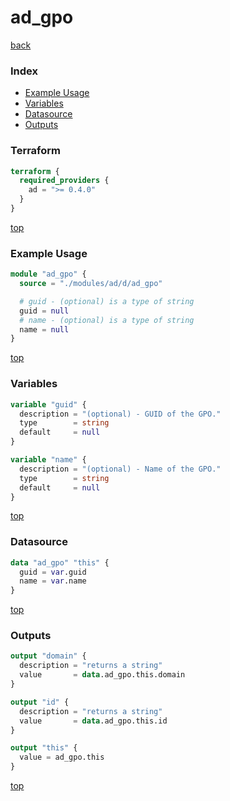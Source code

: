 # ad_gpo

[back](../ad.md)

### Index

- [Example Usage](#example-usage)
- [Variables](#variables)
- [Datasource](#datasource)
- [Outputs](#outputs)

### Terraform

```terraform
terraform {
  required_providers {
    ad = ">= 0.4.0"
  }
}
```

[top](#index)

### Example Usage

```terraform
module "ad_gpo" {
  source = "./modules/ad/d/ad_gpo"

  # guid - (optional) is a type of string
  guid = null
  # name - (optional) is a type of string
  name = null
}
```

[top](#index)

### Variables

```terraform
variable "guid" {
  description = "(optional) - GUID of the GPO."
  type        = string
  default     = null
}

variable "name" {
  description = "(optional) - Name of the GPO."
  type        = string
  default     = null
}
```

[top](#index)

### Datasource

```terraform
data "ad_gpo" "this" {
  guid = var.guid
  name = var.name
}
```

[top](#index)

### Outputs

```terraform
output "domain" {
  description = "returns a string"
  value       = data.ad_gpo.this.domain
}

output "id" {
  description = "returns a string"
  value       = data.ad_gpo.this.id
}

output "this" {
  value = ad_gpo.this
}
```

[top](#index)